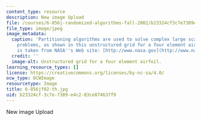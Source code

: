 ```yaml
---
content_type: resource
description: New image Upload
file: /courses/6-856j-randomized-algorithms-fall-2002/b23324cf3c7e7389e4c283ce874637f9_6-856jf02-th.jpg
file_type: image/jpeg
image_metadata:
  caption: 'Partitioning algorithms are used to solve complex large scale computational
    problems, as shown in this unstructured grid for a four element airfoil. (Image
    is taken from NASA''s Web site: [http://www.nasa.gov](http://www.nasa.gov).)'
  credit: ''
  image-alt: Unstructured grid for a four element airfoil.
learning_resource_types: []
license: https://creativecommons.org/licenses/by-nc-sa/4.0/
ocw_type: OCWImage
resourcetype: Image
title: 6-856jf02-th.jpg
uid: b23324cf-3c7e-7389-e4c2-83ce874637f9
---
```

New image Upload